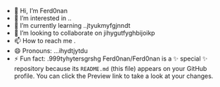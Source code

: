 - 👋 Hi, I’m Ferd0nan
- 👀 I’m interested in ..
- 🌱 I’m currently learning ..jtyukmyfgjnndt
- 💞️ I’m looking to collaborate on jihygutfyghbijoikp
- 📫 How to reach me .
- 😄 Pronouns: ...ihydtjytdu
- ⚡ Fun fact: .999tyhytersgrshg
Ferd0nan/Ferd0nan is a ✨ special ✨ repository because its `README.md` (this file) appears on your GitHub profile.
You can click the Preview link to take a look at your changes.

